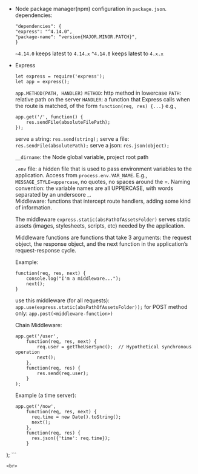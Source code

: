 - Node package manager(npm)
    configuration in ``package.json``.
    dependencies:
    ```
    "dependencies": {
    "express": "^4.14.0",
    "package-name": "version{MAJOR.MINOR.PATCH}",
    }
    ```
    ```~4.14.0``` keeps latest to ```4.14.x```
    ```^4.14.0``` keeps latest to ```4.x.x```
    <br>
- Express
    ```
    let express = require('express');
    let app = express();
    ```

    ```app.METHOD(PATH, HANDLER)```
    `METHOD`: http method in lowercase
    `PATH`: relative path on the server
    `HANDLER`: a function that Express calls when the route is matched, of the form `function(req, res) {...}`
    e.g., 
    ```
    app.get('/', function() {
        res.sendFile(absoluteFilePath);
    });
    ```
    serve a string: ```res.send(string);```
    serve a file: ```res.sendFile(absolutePath);```
    serve a json: ```res.json(object);```


    `__dirname`: the Node global variable, project root path

    `.env` file: a hidden file that is used to pass environment variables to the application. Access from `process.env.VAR_NAME`. E.g., ```MESSAGE_STYLE=uppercase```, no quotes, no spaces around the =. Naming convention: the variable names are all UPPERCASE, with words separated by an underscore _.
    <br>
    Middleware: functions that intercept route handlers, adding some kind of information.

    The middleware ```express.static(absPathOfAssetsFolder)``` serves static assets (images, stylesheets, scripts, etc) needed by the application.
    
    Middleware functions are functions that take 3 arguments: the request object, the response object, and the next function in the application’s request-response cycle. 

    Example:
    ```
    function(req, res, next) {
        console.log("I'm a middleware...");
        next();
    }
    ```

    use this middleware (for all requests): ```app.use(express.static(absPathOfAssetsFolder));```
    for POST method only: ```app.post(<middleware-function>)```

    Chain Middleware:
    ```
    app.get('/user', 
        function(req, res, next) {
            req.user = getTheUserSync();  // Hypothetical synchronous operation
            next();
        },
        function(req, res) {
            res.send(req.user);
        }
    );
    ```
    Example (a time server):
    ```
    app.get('/now', 
        function(req, res, next) {
          req.time = new Date().toString();
          next();
        },
        function(req, res) {
          res.json({'time': req.time});
        }
);
    ```

    <br>